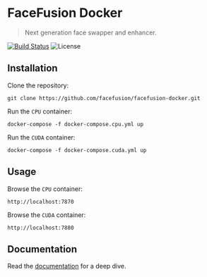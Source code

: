FaceFusion Docker
=================

> Next generation face swapper and enhancer.

[![Build Status](https://img.shields.io/github/actions/workflow/status/facefusion/facefusion-docker/ci.yml.svg?branch=master)](https://github.com/facefusion/facefusion-docker/actions?query=workflow:ci)
![License](https://img.shields.io/badge/license-MIT-green)


Installation
------------

Clone the repository:

```
git clone https://github.com/facefusion/facefusion-docker.git
```

Run the `CPU` container:

```
docker-compose -f docker-compose.cpu.yml up
```

Run the `CUDA` container:

```
docker-compose -f docker-compose.cuda.yml up
```


Usage
-----

Browse the `CPU` container:

```
http://localhost:7870
```

Browse the `CUDA` container:

```
http://localhost:7880
```


Documentation
-------------

Read the [documentation](https://docs.facefusion.io) for a deep dive.
